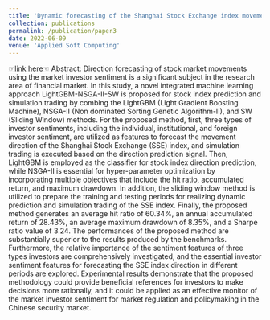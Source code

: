 ```yaml
---
title: 'Dynamic forecasting of the Shanghai Stock Exchange index movement using multiple types of investor sentiment'
collection: publications
permalink: /publication/paper3
date: 2022-06-09
venue: 'Applied Soft Computing'
---
```


[☞link here☜](https://www.sciencedirect.com/science/article/abs/pii/S1568494622003994)
Abstract: Direction forecasting of stock market movements using the market investor sentiment is a significant subject in the research area of financial market. In this study, a novel integrated machine learning approach LightGBM-NSGA-II-SW is proposed for stock index prediction and simulation trading by combing the LightGBM (Light Gradient Boosting Machine), NSGA-II (Non dominated Sorting Genetic Algorithm-II), and SW (Sliding Window) methods. For the proposed method, first, three types of investor sentiments, including the individual, institutional, and foreign investor sentiment, are utilized as features to forecast the movement direction of the Shanghai Stock Exchange (SSE) index, and simulation trading is executed based on the direction prediction signal. Then, LightGBM is employed as the classifier for stock index direction prediction, while NSGA-II is essential for hyper-parameter optimization by incorporating multiple objectives that include the hit ratio, accumulated return, and maximum drawdown. In addition, the sliding window method is utilized to prepare the training and testing periods for realizing dynamic prediction and simulation trading of the SSE index. Finally, the proposed method generates an average hit ratio of 60.34%, an annual accumulated return of 28.43%, an average maximum drawdown of 8.35%, and a Sharpe ratio value of 3.24. The performances of the proposed method are substantially superior to the results produced by the benchmarks. Furthermore, the relative importance of the sentiment features of three types investors are comprehensively investigated, and the essential investor sentiment features for forecasting the SSE index direction in different periods are explored. Experimental results demonstrate that the proposed methodology could provide beneficial references for investors to make decisions more rationally, and it could be applied as an effective monitor of the market investor sentiment for market regulation and policymaking in the Chinese security market.
